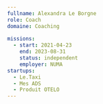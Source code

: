 ```yaml
---
fullname: Alexandra Le Borgne
role: Coach
domaine: Coaching
 
missions:
  - start: 2021-04-23
    end: 2023-08-31
    status: independent
    employer: NUMA
startups:
  - Le.Taxi
  - Mes ADS
  - Produit OTELO
---
```


